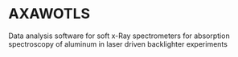 # AXAWOTLS
Data analysis software for soft x-Ray spectrometers for absorption spectroscopy of aluminum in laser driven backlighter experiments

